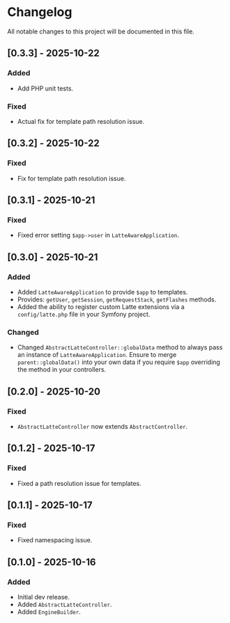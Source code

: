 # Changelog

All notable changes to this project will be documented in this file.

## [0.3.3] - 2025-10-22
### Added
- Add PHP unit tests.

### Fixed
- Actual fix for template path resolution issue.

## [0.3.2] - 2025-10-22
### Fixed
- Fix for template path resolution issue.

## [0.3.1] - 2025-10-21
### Fixed
- Fixed error setting `$app->user` in `LatteAwareApplication`.

## [0.3.0] - 2025-10-21
### Added
- Added `LatteAwareApplication` to provide `$app` to templates.
- Provides: `getUser`, `getSession`, `getRequestStack`, `getFlashes` methods.
- Added the ability to register custom Latte extensions via a `config/latte.php` file in your Symfony project.

### Changed
- Changed `AbstractLatteController::globalData` method to always pass an instance of `LatteAwareApplication`. Ensure to
  merge `parent::globalData()` into your own data if you require `$app` overriding the method in your controllers.

## [0.2.0] - 2025-10-20
### Fixed
- `AbstractLatteController` now extends `AbstractController`.

## [0.1.2] - 2025-10-17
### Fixed
- Fixed a path resolution issue for templates.

## [0.1.1] - 2025-10-17
### Fixed
- Fixed namespacing issue.

## [0.1.0] - 2025-10-16
### Added
- Initial dev release.
- Added `AbstractLatteController`.
- Added `EngineBuilder`.
